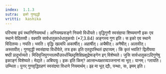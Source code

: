 ```yaml
---
index:  1.1.3
sutra:  इको गुणवृद्धी
vritti:  kashika 
---
```


परिभाषा इयं स्थानिनियमार्था। अनियमप्रसङ्गे नियमो विधीयते। वृद्धिगुणौ स्वसंज्ञया शिष्यमाणौ इकः एव स्थाने वेदितव्यौ। वक्ष्यति सार्वधातुकार्धधातुकयोः (*7,3.84) अङ्गस्य गुण इति। स इको एव स्थाने विदितव्यः। नयति। भवति। वृद्धिः खल्वपि अकार्षीत्। अहार्षीत्। अचैषीत्। अनैषीत्। अलावीत्। अस्तावीत्। गुणवृद्धी स्वसंज्ञया विधीयेते, तत्र इकः इति एतदुपस्थितं द्रष्टव्यम्। किं कृतं भवति? द्वितीयया षष्ठी प्रादुर्भाव्यते। मिदिमृजिपुगन्तलघौउपर्धाच्छिदृशिक्षिप्रक्षुद्रेष्वङ्गेन इग् विशेष्यते। जुसि सार्वधातुकाऽदिगुणेषु इकाङ्गं विशेष्यते। मेद्यते। अबिघयुः। इकः इति किम्? आत्सन्ध्यक्षरव्यञ्जनानां मा भूत्। यानम्। ग्लायति। उम्भिता। पुनर् गुणवृद्धिग्रहणं स्वसंज्ञ्या विधाने नियमार्थम्। इह मा भूत् द्यौः, पन्थाः, सः, इमम् इति।

